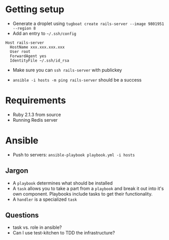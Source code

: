 # Getting setup

  * Generate a droplet using `tugboat create rails-server --image 9801951 --region 8`
  * Add an entry to `~/.ssh/config`

```
Host rails-server
  HostName xxx.xxx.xxx.xxx
  User root
  ForwardAgent yes
  IdentityFile ~/.ssh/id_rsa
```

  * Make sure you can `ssh rails-server` with publickey

  * `ansible -i hosts -m ping rails-server` should be a success

# Requirements

  * Ruby 2.1.3 from source
  * Running Redis server


# Ansible
  * Push to servers: `ansible-playbook playbook.yml -i hosts`


## Jargon

  * A `playbook` determines what should be installed
  * A `task` allows you to take a part from a `playbook` and break it out into
    it's own component. Playbooks include tasks to get their functionality.
  * A `handler` is a specialized `task`
## Questions

  * task vs. role in ansible?
  * Can I use test-kitchen to TDD the infrastructure?
